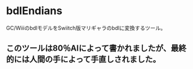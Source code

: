 # bdlEndians
GC/WiiiのbdlモデルをSwiitch版マリギャラのbdlに変換するツール。

## このツールは80％AIによって書かれましたが、最終的には人間の手によって手直しされました。
